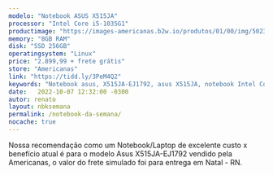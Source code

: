 ```yaml
---
modelo: "Notebook ASUS X515JA"
processor: "Intel Core i5-1035G1"
productimage: "https://images-americanas.b2w.io/produtos/01/00/img/5023842/2/5023842251_1GG.jpg"
memory: "8GB RAM"
disk: "SSD 256GB"
operatingsystem: "Linux"
price: "2.899,99 + frete grátis"
store: "Americanas"
link: "https://tidd.ly/3PeM4Q2"
keywords: "Notebook asus, X515JA-EJ1792, asus X515JA, notebook Intel Core i5 8gb ssd, notebook com ssd recomendação de notebook, notebook da semana, indicação de notebook, oferta de notebook, melhor notebook, notebook custo benefício, qual notebook comprar, notebook barato, notebook bom e barato, notebook preço bom, notebook boa configuração, opção de notebook, notebook bom, notebook bacana, laptop com ssd, recomendação de laptop, laptop da semana, indicação de laptop, oerta de laptop, melhor laptop, laptop custo benefício, qual laptop comprar, laptop barato, laptop bom e barato, laptop preço bom, laptop boa configuração, opção de laptop, laptop bom, laptop bacana"
date:   2022-10-07 12:32:00 -0300
autor: renato
layout: nbksemana
permalink: /notebook-da-semana/
nocache: true
---
```

Nossa recomendação como um Notebook/Laptop de excelente custo x benefício atual é para o modelo Asus X515JA-EJ1792 vendido pela Americanas, o valor do frete simulado foi para entrega em Natal - RN.